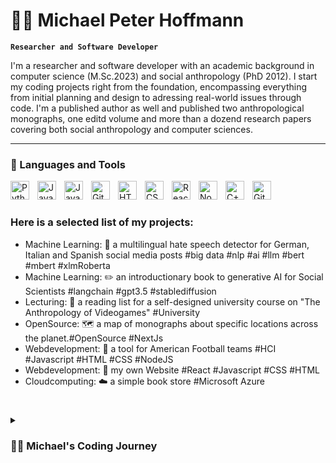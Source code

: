 # 🏄‍♂️ Michael Peter Hoffmann

**`Researcher and Software Developer`**

I'm a researcher and software developer with an academic background in computer science (M.Sc.2023) and social anthropology (PhD 2012). I start my coding projects right from the foundation, encompassing everything from initial planning and design
to adressing real-world issues through code. I'm a published author as well and published two anthropological monographs, one editd volume and more than a dozend research papers covering both social anthropology and computer sciences. 

---

### 🧰 Languages and Tools
<img align="left" alt="Python" width="30px" style="padding-right:10px;" src="https://cdn.jsdelivr.net/gh/devicons/devicon/icons/python/python-plain.svg" />
<img align="left" alt="JavaScript" width="30px" style="padding-right:10px;" src="https://cdn.jsdelivr.net/gh/devicons/devicon/icons/javascript/javascript-plain.svg" />
<img align="left" alt="Java" width="30px" style="padding-right:10px;" src="https://cdn.jsdelivr.net/gh/devicons/devicon/icons/java/java-original.svg"/>
<img align="left" alt="Git" width="30px" style="padding-right:10px;" src="https://cdn.jsdelivr.net/gh/devicons/devicon/icons/git/git-original.svg" />
<img align="left" alt="HTML" width="30px" style="padding-right:10px;" src="https://cdn.jsdelivr.net/gh/devicons/devicon/icons/html5/html5-plain.svg" />
<img align="left" alt="CSS" width="30px" style="padding-right:10px;" src="https://cdn.jsdelivr.net/gh/devicons/devicon/icons/css3/css3-plain.svg" />
<img align="left" alt="React" width="30px" style="padding-right:10px;" src="https://cdn.jsdelivr.net/gh/devicons/devicon/icons/react/react-original.svg" />
<img align="left" alt="NodeJS" width="30px" style="padding-right:10px;" src="https://cdn.jsdelivr.net/gh/devicons/devicon/icons/nodejs/nodejs-original.svg" />
<img align="left" alt="C++" width="30px" style="padding-right:10px;" src="https://cdn.jsdelivr.net/gh/devicons/devicon/icons/cplusplus/cplusplus-line.svg" />
<img align="left" alt="GitHub" width="30px" style="padding-right:10px;" src="https://cdn.jsdelivr.net/gh/devicons/devicon/icons/github/github-original.svg" />
<br />

#


### Here is a selected list of my projects:

- Machine Learning: 🔭 a multilingual hate speech detector for German, Italian and Spanish social media posts #big data #nlp #ai #llm #bert #mbert #xlmRoberta
- Machine Learning: :pencil2: an introductionary book to generative AI for Social Scientists #langchain #gpt3.5 #stablediffusion
- Lecturing: :scroll: a reading list for a self-designed university course on "The Anthropology of Videogames" #University
- OpenSource: 🗺️ a map of monographs about specific locations across the planet.#OpenSource #NextJs
- Webdevelopment: 🏈 a tool for American Football teams #HCI #Javascript #HTML #CSS #NodeJS
- Webdevelopment: 🏡 my own Website #React #Javascript #CSS #HTML
- Cloudcomputing: ☁️ a simple book store #Microsoft Azure

#

<details>
 <summary><h3>👨‍💻 Michael's Coding Journey</h3></summary>
   I started my coding journey during my Bachelor studies in Computer Sciences from 2000 to 2003. In the last year of the Bachelor I had another desire - to study social sciences. I eventually signed up in a program in social anthropology, and began
   a career as a researcher in social anthropology. This led me to the London School of Economics and Political Sciences where I obtained a Masters in Anthropology and Development Studies and a Phd in Social Anthropology. After finishing my doctorate
   I returned to Germany, and managed to get four different post-docs at the Max-Planck Institut for Social Anthropology, the Global South Studies Center at the University of Cologne, RE:WORK at Humboldt University, and finally a DFG-sponsored post-doc at Martin Luther University of Halle-Wittenberg. But throughout my time, my curiosity towards coding and software development grew again, and I signed up for a master's in computer sciences at the FU Berlin. I obtained a master's degree from the FU Berlin in October 2023. I have a burning desire to learn more about computer sciency related topics, and also began on working on some interdisplinary projects that combine anthropology and computer sciences. Have a look at my projects below! 
 


### Get in touch:  
- 💬 Ask me about ...Computer Science, Anthropology or Just Anything Else
- ⚡ Fun fact: ... Love to travel 
